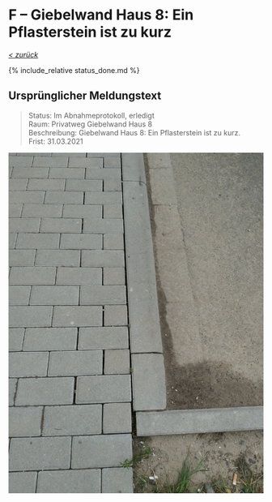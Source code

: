 # F &ndash; Giebelwand Haus 8: Ein Pflasterstein ist zu kurz

_[&lt; zurück](../../index.md)_

{% include_relative status_done.md %}

## Ursprünglicher Meldungstext

> Status: Im Abnahmeprotokoll, erledigt\
> Raum: Privatweg Giebelwand Haus 8\
> Beschreibung: Giebelwand Haus 8: Ein Pflasterstein ist zu kurz.\
> Frist: 31.03.2021

![](Meldung.jpg)